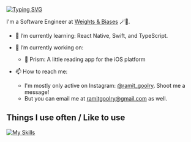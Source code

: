 [![Typing SVG](https://readme-typing-svg.demolab.com?font=Fira+Code&duration=2000&pause=500&width=700&height=100&lines=hi!+i'm+ramit;currently%3A+squashing+bugs;currently%3A+hunting+for+snacks;currently%3A+contemplating+the+meaning+of+semicolons;currently%3A+lifting+heavy+things;currently%3A+turning+caffeine+into+code)](https://git.io/typing-svg)


I'm a Software Engineer at [Weights & Biases](https://wandb.ai) 🪄🐝.

- 🌱 I’m currently learning: React Native, Swift, and TypeScript.

- 🔭 I’m currently working on:
    - 🥽 Prism: A little reading app for the iOS platform

- 📫 How to reach me: 
    - I'm mostly only active on Instagram: [@ramit_goolry](https://www.instagram.com/ramit_goolry/). Shoot me a message!
    - But you can email me at [ramitgoolry@gmail.com](mailto:ramitgoolry@gmail.com) as well.

## Things I use often / Like to use

[![My Skills](https://skillicons.dev/icons?i=bun,docker,go,graphql,js,kubernetes,lua,mysql,neovim,py,pytorch,react,rust,sqlite)](https://skillicons.dev)
